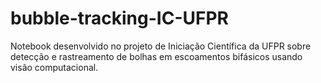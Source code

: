 # bubble-tracking-IC-UFPR
Notebook desenvolvido no projeto de Iniciação Científica da UFPR sobre detecção e rastreamento de bolhas em escoamentos bifásicos usando visão computacional.
